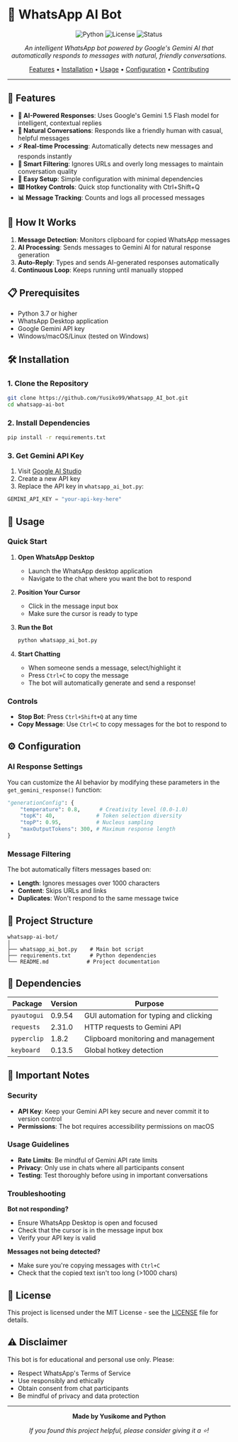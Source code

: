 # 🤖 WhatsApp AI Bot

<div align="center">

![Python](https://img.shields.io/badge/python-v3.7+-blue.svg)
![License](https://img.shields.io/badge/license-MIT-green.svg)
![Status](https://img.shields.io/badge/status-active-success.svg)

*An intelligent WhatsApp bot powered by Google's Gemini AI that automatically responds to messages with natural, friendly conversations.*

[Features](#-features) • [Installation](#-installation) • [Usage](#-usage) • [Configuration](#-configuration) • [Contributing](#-contributing)

</div>

---

## 🌟 Features

- **🧠 AI-Powered Responses**: Uses Google's Gemini 1.5 Flash model for intelligent, contextual replies
- **💬 Natural Conversations**: Responds like a friendly human with casual, helpful messages
- **⚡ Real-time Processing**: Automatically detects new messages and responds instantly
- **🎯 Smart Filtering**: Ignores URLs and overly long messages to maintain conversation quality
- **🔧 Easy Setup**: Simple configuration with minimal dependencies
- **⌨️ Hotkey Controls**: Quick stop functionality with Ctrl+Shift+Q
- **📊 Message Tracking**: Counts and logs all processed messages

## 🚀 How It Works

1. **Message Detection**: Monitors clipboard for copied WhatsApp messages
2. **AI Processing**: Sends messages to Gemini AI for natural response generation
3. **Auto-Reply**: Types and sends AI-generated responses automatically
4. **Continuous Loop**: Keeps running until manually stopped

## 📋 Prerequisites

- Python 3.7 or higher
- WhatsApp Desktop application
- Google Gemini API key
- Windows/macOS/Linux (tested on Windows)

## 🛠️ Installation

### 1. Clone the Repository
```bash
git clone https://github.com/Yusiko99/Whatsapp_AI_bot.git
cd whatsapp-ai-bot
```

### 2. Install Dependencies
```bash
pip install -r requirements.txt
```

### 3. Get Gemini API Key
1. Visit [Google AI Studio](https://makersuite.google.com/app/apikey)
2. Create a new API key
3. Replace the API key in `whatsapp_ai_bot.py`:
```python
GEMINI_API_KEY = "your-api-key-here"
```

## 🎯 Usage

### Quick Start

1. **Open WhatsApp Desktop**
   - Launch the WhatsApp desktop application
   - Navigate to the chat where you want the bot to respond

2. **Position Your Cursor**
   - Click in the message input box
   - Make sure the cursor is ready to type

3. **Run the Bot**
   ```bash
   python whatsapp_ai_bot.py
   ```

4. **Start Chatting**
   - When someone sends a message, select/highlight it
   - Press `Ctrl+C` to copy the message
   - The bot will automatically generate and send a response!

### Controls

- **Stop Bot**: Press `Ctrl+Shift+Q` at any time
- **Copy Message**: Use `Ctrl+C` to copy messages for the bot to respond to

## ⚙️ Configuration

### AI Response Settings

You can customize the AI behavior by modifying these parameters in the `get_gemini_response()` function:

```python
"generationConfig": {
    "temperature": 0.8,      # Creativity level (0.0-1.0)
    "topK": 40,             # Token selection diversity
    "topP": 0.95,           # Nucleus sampling
    "maxOutputTokens": 300, # Maximum response length
}
```

### Message Filtering

The bot automatically filters messages based on:
- **Length**: Ignores messages over 1000 characters
- **Content**: Skips URLs and links
- **Duplicates**: Won't respond to the same message twice

## 📁 Project Structure

```
whatsapp-ai-bot/
│
├── whatsapp_ai_bot.py    # Main bot script
├── requirements.txt      # Python dependencies
└── README.md            # Project documentation
```

## 🔧 Dependencies

| Package | Version | Purpose |
|---------|---------|---------|
| `pyautogui` | 0.9.54 | GUI automation for typing and clicking |
| `requests` | 2.31.0 | HTTP requests to Gemini API |
| `pyperclip` | 1.8.2 | Clipboard monitoring and management |
| `keyboard` | 0.13.5 | Global hotkey detection |

## 🚨 Important Notes

### Security
- **API Key**: Keep your Gemini API key secure and never commit it to version control
- **Permissions**: The bot requires accessibility permissions on macOS

### Usage Guidelines
- **Rate Limits**: Be mindful of Gemini API rate limits
- **Privacy**: Only use in chats where all participants consent
- **Testing**: Test thoroughly before using in important conversations

### Troubleshooting

**Bot not responding?**
- Ensure WhatsApp Desktop is open and focused
- Check that the cursor is in the message input box
- Verify your API key is valid

**Messages not being detected?**
- Make sure you're copying messages with `Ctrl+C`
- Check that the copied text isn't too long (>1000 chars)

## 📄 License

This project is licensed under the MIT License - see the [LICENSE](LICENSE) file for details.

## ⚠️ Disclaimer

This bot is for educational and personal use only. Please:
- Respect WhatsApp's Terms of Service
- Use responsibly and ethically
- Obtain consent from chat participants
- Be mindful of privacy and data protection
---

<div align="center">

**Made by Yusikome and Python**

*If you found this project helpful, please consider giving it a ⭐!*

</div>

